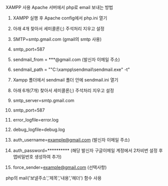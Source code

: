 XAMPP 사용
Apache 서버에서 php로 email 보내는 방법

1. XAMPP 실행 후 Apache config에서 php.ini 열기
2. 아래 4개 찾아서 세미콜론(;) 주석처리 지우고 설정
   
4. SMTP=smtp.gmail.com (gmail의 smtp 사용)
5. smtp_port=587
6. sendmail_from = ***@gmail.com (발신자 이메일 주소)
7. sendmail_path = "\"C:\xampp\sendmail\sendmail.exe\" -t"


   
9. Xampp 폴더에서 sendmail 폴더 안에 sendmail.ini 열기
10. 아래 6개(7개) 찾아서 세미콜론(;) 주석처리 지우고 설정

12. smtp_server=smtp.gmail.com
13. smtp_port=587
14. error_logfile=error.log
15. debug_logfile=debug.log
16. auth_username=example@gmail.com  (발신자 이메일 주소)
17. auth_password=**********  (해당 발신자 구글이메일 계정에서 2차비번 설정 후 앱비밀번호 생성하여 추가)
18. force_sender=example@gmail.com  (선택사항)



php의 mail('보낼주소','제목','내용','헤더') 함수 사용
